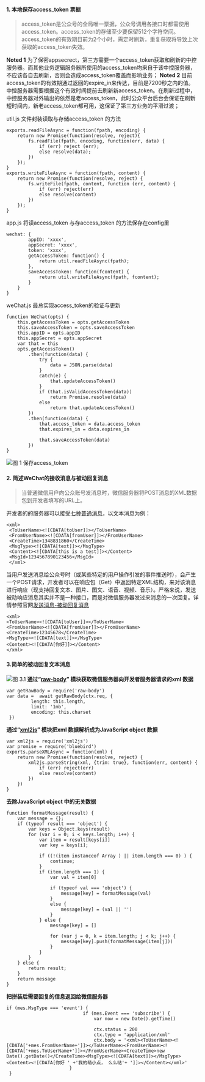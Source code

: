 #### 1. 本地保存access_token 票据
>access_token是公众号的全局唯一票据，公众号调用各接口时都需使用access_token。access_token的存储至少要保留512个字符空间。access_token的有效期目前为2个小时，需定时刷新，重复获取将导致上次获取的access_token失效。

**Noted 1** 为了保密appsecrect，第三方需要一个access_token获取和刷新的中控服务器。而其他业务逻辑服务器所使用的access_token均来自于该中控服务器，不应该各自去刷新，否则会造成access_token覆盖而影响业务；
**Noted 2** 目前access_token的有效期通过返回的expire_in来传达，目前是7200秒之内的值。中控服务器需要根据这个有效时间提前去刷新新access_token。在刷新过程中，中控服务器对外输出的依然是老access_token，此时公众平台后台会保证在刷新短时间内，新老access_token都可用，这保证了第三方业务的平滑过渡；

util.js 文件封装读取与存储access_token 的方法
```
exports.readFileAsync = function(fpath, encoding) {
    return new Promise(function(resolve, reject){
        fs.readFile(fpath, encoding, function(err, data) {
            if (err) reject (err);
            else resolve(data);
        })
    });
}
exports.writeFileAsync = function(fpath, content) {
    return new Promise(function(resolve, reject) {
        fs.writeFile(fpath, content, function (err, content) {    
            if (err) reject(err)
            else resolve(content)
        }) 
    });
}
```
app.js 将读access_token 与存access_token 的方法保存在config里
```
wechat: {
        appID: 'xxxx',
        appSecret: 'xxxx',
        token: 'xxxx',
        getAccessToken: function() {
            return util.readFileAsync(fpath);
        },
        saveAccessToken: function(fcontent) {
            return util.writeFileAsync(fpath, fcontent);
        }
    }
}
```
weChat.js 最总实现access_token的验证与更新
```
function WeChat(opts) {
    this.getAccessToken = opts.getAccessToken
    this.saveAccessToken = opts.saveAccessToken
    this.appID = opts.appID
    this.appSecret = opts.appSecret
    var that = this
    opts.getAccessToken()
        .then(function(data) {
            try {
                data = JSON.parse(data)
            }
            catch(e) {
                that.updateAccessToken()
            }
            if (that.isValidAccessToken(data))
                return Promise.resolve(data)
            else
                return that.updateAccessToken()
        })
        .then(function(data) {
            that.access_token = data.access_token
            that.expires_in = data.expires_in

            that.saveAccessToken(data)
        })
}
```

![图 1 保存access_token](http://upload-images.jianshu.io/upload_images/704770-2a5db673f69b0a1e.png?imageMogr2/auto-orient/strip%7CimageView2/2/w/1240)


#### 2. 简述WeChat的接收消息与被动回复消息
>当普通微信用户向公众账号发消息时，微信服务器将POST消息的XML数据包到开发者填写的URL上。

开发者的的服务器可以接受[七种普通消息](http://mp.weixin.qq.com/wiki/17/f298879f8fb29ab98b2f2971d42552fd.html)，以文本消息为例：
```
<xml>
 <ToUserName><![CDATA[toUser]]></ToUserName>
 <FromUserName><![CDATA[fromUser]]></FromUserName> 
 <CreateTime>1348831860</CreateTime>
 <MsgType><![CDATA[text]]></MsgType>
 <Content><![CDATA[this is a test]]></Content>
 <MsgId>1234567890123456</MsgId>
 </xml>
```
当用户发送消息给公众号时（或某些特定的用户操作引发的事件推送时），会产生一个POST请求，开发者可以在响应包（Get）中返回特定XML结构，来对该消息进行响应（现支持回复文本、图片、图文、语音、视频、音乐）。严格来说，发送被动响应消息其实并不是一种接口，而是对微信服务器发过来消息的一次回复。详情参照官网[发送消息-被动回复消息](http://mp.weixin.qq.com/wiki/1/6239b44c206cab9145b1d52c67e6c551.html)

```
<xml>
<ToUserName><![CDATA[toUser]]></ToUserName>
<FromUserName><![CDATA[fromUser]]></FromUserName>
<CreateTime>12345678</CreateTime>
<MsgType><![CDATA[text]]></MsgType>
<Content><![CDATA[你好]]></Content>
</xml>
```
#### 3.简单的被动回复文本消息

![图 3.1](http://upload-images.jianshu.io/upload_images/704770-c514fb4a49cb23f1.png?imageMogr2/auto-orient/strip%7CimageView2/2/w/1240)
**通过“[raw-body](https://www.npmjs.com/package/raw-body)” 模块获取微信服务器向开发者服务器请求的xml 数据**
```
var getRawBody = require('raw-body')
var data =  await getRawBody(ctx.req, {
         length: this.length,
         limit: '1mb',
         encoding: this.charset
 })
```
**通过“[xml2js](https://www.npmjs.com/package/xml2js)” 模块把xml 数据解析成为JavaScript object 数据**
```
var xml2js = require('xml2js')
var promise = require('bluebird')
exports.parseXMLAsync = function(xml) {
    return new Promise(function(resolve, reject) {
        xml2js.parseString(xml, {trim: true}, function(err, content) {
            if (err) reject(err)
            else resolve(content)
        })
    })
}
```
**去除JavaScript object 中的无关数据**
```
function formatMessage(result) {
    var message = {};
    if (typeof result === 'object') {
        var keys = Object.keys(result)
        for (var i = 0; i < keys.length; i++) {            
            var item = result[keys[i]]
            var key = keys[i];
            
            if ((!(item instanceof Array ) || item.length === 0) ) {
                continue;
            }
            if (item.length === 1) {
                var val = item[0]

                if (typeof val === 'object') {
                    message[key] = formatMessage(val)
                }
                else {
                    message[key] = (val || '')
                }
            } else {
                message[key] = []

                for (var j = 0, k = item.length; j < k; j++) {
                    message[key].push(formatMessage(item[j]))
                }
            }
        }
    } else {
        return result;        
    }
    return message
}
```
**把拼装后需要回复的信息返回给微信服务器**
```
if (mes.MsgType === 'event') {
                            if (mes.Event === 'subscribe') {
                                var now = new Date().getTime()

                                ctx.status = 200
                                ctx.type = 'application/xml'
                                ctx.body = '<xml><ToUserName><![CDATA['+mes.FromUserName+']]></ToUserName><FromUserName><![CDATA['+mes.ToUserName+']]></FromUserName><CreateTime>new Date().getDate()</CreateTime><MsgType><![CDATA[text]]></MsgType><Content><![CDATA[你好 ' +'我的萌小点， 么么哒'+ ']]></Content></xml>'
                       }
 }
```
